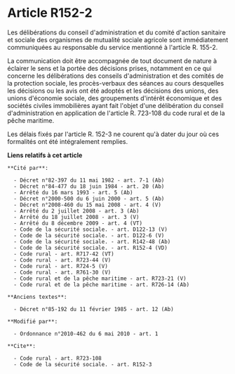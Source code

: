 # Article R152-2

Les délibérations du conseil d'administration et du comité d'action sanitaire et sociale des organismes de mutualité sociale
agricole sont immédiatement communiquées au responsable du service mentionné à l'article R. 155-2. 

La communication doit être accompagnée de tout document de nature à éclairer le sens et la portée des décisions prises,
notamment en ce qui concerne les délibérations des conseils d'administration et des comités de la protection sociale, les
procès-verbaux des séances au cours desquelles les décisions ou les avis ont été adoptés et les décisions des unions, des
unions d'économie sociale, des groupements d'intérêt économique et des sociétés civiles immobilières ayant fait l'objet d'une
délibération du conseil d'administration en application de l'article R. 723-108 du code rural et de la pêche maritime. 

Les délais fixés par l'article R. 152-3 ne courent qu'à dater du jour où ces formalités ont été intégralement remplies.

**Liens relatifs à cet article**

	**Cité par**:

	  - Décret n°82-397 du 11 mai 1982 - art. 7-1 (Ab)
	  - Décret n°84-477 du 18 juin 1984 - art. 20 (Ab)
	  - Arrêté du 16 mars 1993 - art. 5 (Ab)
	  - Décret n°2000-500 du 6 juin 2000 - art. 5 (Ab)
	  - Décret n°2008-460 du 15 mai 2008 - art. 4 (V)
	  - Arrêté du 2 juillet 2008 - art. 3 (Ab)
	  - Arrêté du 18 juillet 2008 - art. 3 (V)
	  - Arrêté du 8 décembre 2009 - art. 4 (VT)
	  - Code de la sécurité sociale. - art. D122-13 (V)
	  - Code de la sécurité sociale. - art. D122-6 (V)
	  - Code de la sécurité sociale. - art. R142-48 (Ab)
	  - Code de la sécurité sociale. - art. R152-4 (VD)
	  - Code rural - art. R717-42 (VT)
	  - Code rural - art. R723-44 (V)
	  - Code rural - art. R724-5 (V)
	  - Code rural - art. R761-30 (V)
	  - Code rural et de la pêche maritime - art. R723-21 (V)
	  - Code rural et de la pêche maritime - art. R726-14 (Ab)

	**Anciens textes**:

	  - Décret n°85-192 du 11 février 1985 - art. 12 (Ab)

	**Modifié par**:

	  - Ordonnance n°2010-462 du 6 mai 2010 - art. 1

	**Cite**:

	  - Code rural - art. R723-108
	  - Code de la sécurité sociale. - art. R152-3
